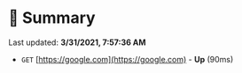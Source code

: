# 📖 Summary
Last updated: **3/31/2021, 7:57:36 AM**

- `GET` [https://google.com](https://google.com) - **Up** (90ms)
